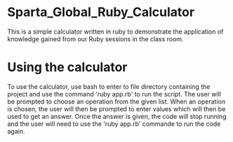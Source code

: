 # Sparta_Global_Ruby_Calculator

This is a simple calculator written in ruby to demonstrate the application of knowledge gained from our Ruby sessions in the class room.

# Using the calculator

To use the calculator, use bash to enter to file directory containing the project and use the command 'ruby app.rb' to run the script. 
The user will be prompted to choose an operation from the given list. When an operation is chosen, the user will then be prompted to enter values which will then be used to get an answer.
Once the answer is given, the code will stop running and the user will need to use the 'ruby app.rb' commande to run the code again.
